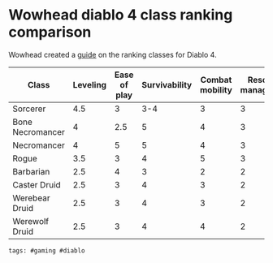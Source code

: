 # Wowhead diablo 4 class ranking comparison

Wowhead created a [guide] on the ranking classes for Diablo 4.

| Class            | Leveling | Ease of play | Survivability | Combat mobility | Resource management | Gear depedency |
| ---------------- | -------- | ------------ | ------------- | --------------- | ------------------- | -------------- |
| Sorcerer         | 4.5      | 3            | 3-4           | 3               | 3                   | Low            |
| Bone Necromancer | 4        | 2.5          | 5             | 4               | 3                   | Moderate       |
| Necromancer      | 4        | 5            | 5             | 4               | 3                   | Moderate       |
| Rogue            | 3.5      | 3            | 4             | 5               | 3                   | Moderate       |
| Barbarian        | 2.5      | 4            | 3             | 2               | 2                   | High           |
| Caster Druid     | 2.5      | 3            | 4             | 3               | 2                   | Low            |
| Werebear Druid   | 2.5      | 3            | 4             | 3               | 2                   | Moderate       |
| Werewolf Druid   | 2.5      | 3            | 4             | 4               | 2                   | Moderate       |

[guide]: https://www.wowhead.com/diablo-4/guide/tier-list#rankings

    tags: #gaming #diablo

